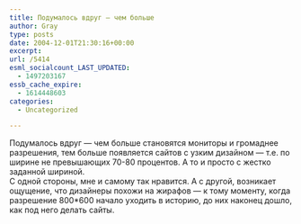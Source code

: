 ```yaml
---
title: Подумалось вдруг — чем больше
author: Gray
type: posts
date: 2004-12-01T21:30:16+00:00
excerpt:
url: /5414
esml_socialcount_LAST_UPDATED:
  - 1497203167
essb_cache_expire:
  - 1614448603
categories:
  - Uncategorized

---
```








Подумалось вдруг &#8212; чем больше становятся мониторы и громаднее разрешения, тем больше появляется сайтов с узким дизайном &#8212; т.е. по ширине не превышающих 70-80 процентов. А то и просто с жестко заданной шириной.  
С одной стороны, мне и самому так нравится. А с другой, возникает ощущение, что дизайнеры похожи на жирафов &#8212; к тому моменту, когда разрешение 800*600 начало уходить в историю, до них наконец дошло, как под него делать сайты.